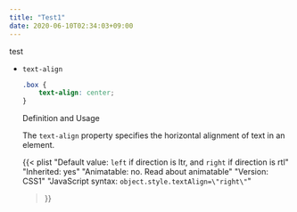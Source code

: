 ```yaml
---
title: "Test1"
date: 2020-06-10T02:34:03+09:00
---
```


test

- `text-align`

    ```css
    .box {
        text-align: center;
    }
    ```

    Definition and Usage

    The `text-align` property specifies the horizontal alignment of text in an element.

    {{< plist
        "Default value: `left` if direction is ltr, and `right` if direction is rtl"
        "Inherited: yes"
        "Animatable: no. Read about animatable"
        "Version: CSS1"
        "JavaScript syntax: `object.style.textAlign=\"right\"`"
    >}}

    